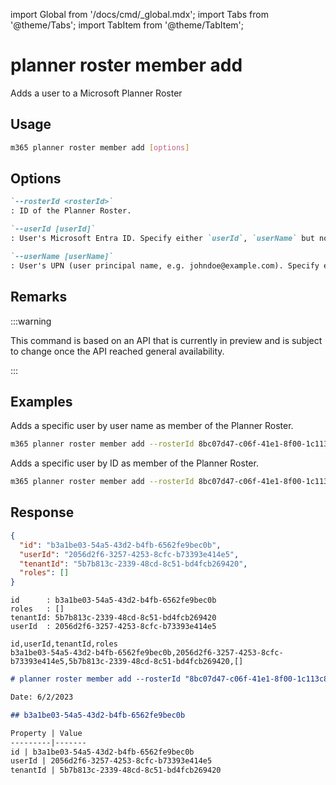 <!-- DISCLAIMER: All secrets, passwords, and sensitive values in this document are examples only and not real credentials. -->
import Global from '/docs/cmd/_global.mdx';
import Tabs from '@theme/Tabs';
import TabItem from '@theme/TabItem';

# planner roster member add

Adds a user to a Microsoft Planner Roster

## Usage

```sh
m365 planner roster member add [options]
```

## Options

```md definition-list
`--rosterId <rosterId>`
: ID of the Planner Roster.

`--userId [userId]`
: User's Microsoft Entra ID. Specify either `userId`, `userName` but not both.

`--userName [userName]`
: User's UPN (user principal name, e.g. johndoe@example.com). Specify either `userId`, `userName` but not both.
```

<Global />

## Remarks

:::warning

This command is based on an API that is currently in preview and is subject to change once the API reached general availability.

:::

## Examples

Adds a specific user by user name as member of the Planner Roster.

```sh
m365 planner roster member add --rosterId 8bc07d47-c06f-41e1-8f00-1c113c8f6067 --userName john.doe@contoso.com
```

Adds a specific user by ID as member of the Planner Roster.

```sh
m365 planner roster member add --rosterId 8bc07d47-c06f-41e1-8f00-1c113c8f6067 --userId d049a857-f1c3-4fb3-a629-d8cfb3bd7275
```

## Response

<Tabs>
  <TabItem value="JSON">

  ```json
  {
    "id": "b3a1be03-54a5-43d2-b4fb-6562fe9bec0b",
    "userId": "2056d2f6-3257-4253-8cfc-b73393e414e5",
    "tenantId": "5b7b813c-2339-48cd-8c51-bd4fcb269420",
    "roles": []
  }
  ```

  </TabItem>
  <TabItem value="Text">

  ```text
  id      : b3a1be03-54a5-43d2-b4fb-6562fe9bec0b
  roles   : []
  tenantId: 5b7b813c-2339-48cd-8c51-bd4fcb269420
  userId  : 2056d2f6-3257-4253-8cfc-b73393e414e5
  ```

  </TabItem>
  <TabItem value="CSV">

  ```csv
  id,userId,tenantId,roles
  b3a1be03-54a5-43d2-b4fb-6562fe9bec0b,2056d2f6-3257-4253-8cfc-b73393e414e5,5b7b813c-2339-48cd-8c51-bd4fcb269420,[]
  ```

  </TabItem>
  <TabItem value="Markdown">

  ```md
  # planner roster member add --rosterId "8bc07d47-c06f-41e1-8f00-1c113c8f6067" --userId "2056d2f6-3257-4253-8cfc-b73393e414e5"

  Date: 6/2/2023

  ## b3a1be03-54a5-43d2-b4fb-6562fe9bec0b

  Property | Value
  ---------|-------
  id | b3a1be03-54a5-43d2-b4fb-6562fe9bec0b
  userId | 2056d2f6-3257-4253-8cfc-b73393e414e5
  tenantId | 5b7b813c-2339-48cd-8c51-bd4fcb269420
  ```

  </TabItem>
</Tabs>

